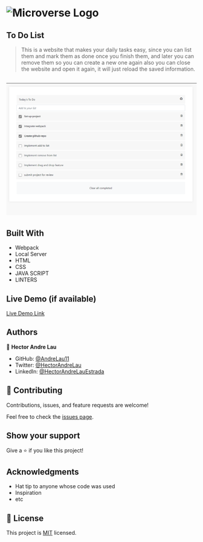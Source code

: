 # ![Microverse Logo](https://img.shields.io/badge/Microverse-blueviolet)

## To Do List

> This is a website that makes your daily tasks easy, since you can list them and mark them as done once you finish them, and later you can remove them so you can create a new one again also you can close the website and open it again, it will just reload the saved information.

## ![Screenshot](./assets/demo.png)

## Built With

- Webpack
- Local Server
- HTML
- CSS
- JAVA SCRIPT
- LINTERS

## Live Demo (if available)

[Live Demo Link](https://andrelau11.github.io/To-Do-List/)

## Authors

👤 **Hector Andre Lau**

- GitHub: [@AndreLau11](https://github.com/AndreLau11)
- Twitter: [@HectorAndreLau](https://twitter.com/HectorAndreLau)
- LinkedIn: [@HectorAndreLauEstrada](https://www.linkedin.com/in/h%C3%A9ctor-andr%C3%A9-lau-estrada-b4947795/)

## 🤝 Contributing

Contributions, issues, and feature requests are welcome!

Feel free to check the [issues page](https://github.com/AndreLau11/To-Do-List/issues).

## Show your support

Give a ⭐️ if you like this project!

## Acknowledgments

- Hat tip to anyone whose code was used
- Inspiration
- etc

## 📝 License

This project is [MIT](./MIT.md) licensed.
